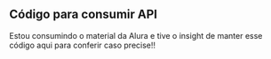 ## Código para consumir API
<p>Estou consumindo o material da Alura e tive o insight de manter esse código aqui para conferir caso precise!!</p>
